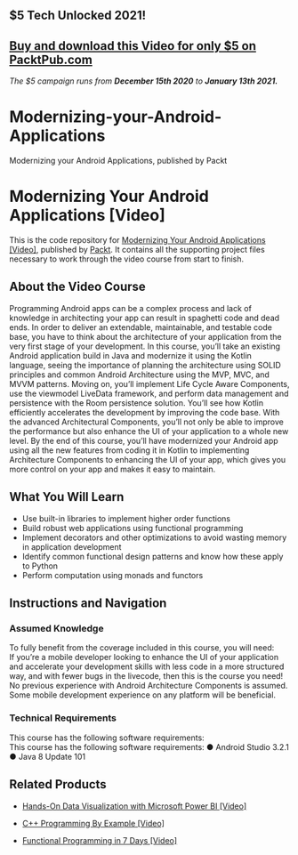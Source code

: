 ## $5 Tech Unlocked 2021!
[Buy and download this Video for only $5 on PacktPub.com](https://www.packtpub.com/product/modernizing-your-android-applications-video/9781789950502)
-----
*The $5 campaign         runs from __December 15th 2020__ to __January 13th 2021.__*

# Modernizing-your-Android-Applications
Modernizing your Android Applications, published by Packt
# Modernizing Your Android Applications [Video]
This is the code repository for [Modernizing Your Android Applications [Video]](https://www.packtpub.com/application-development/modernizing-your-android-applications-video?utm_source=github&utm_medium=repository&utm_campaign=9781789950502), published by [Packt](https://www.packtpub.com/?utm_source=github). It contains all the supporting project files necessary to work through the video course from start to finish.
## About the Video Course
Programming Android apps can be a complex process and lack of knowledge in architecting your app can result in spaghetti code and dead ends. In order to deliver an extendable, maintainable, and testable code base, you have to think about the architecture of your application from the very first stage of your development.
In this course, you’ll take an existing Android application build in Java and modernize it using the Kotlin language, seeing the importance of planning the architecture using SOLID principles and common Android Architecture using the MVP, MVC, and MVVM patterns. 
Moving on, you’ll implement Life Cycle Aware Components, use the viewmodel LiveData framework, and perform data management and persistence with the Room persistence solution. You’ll see how Kotlin efficiently accelerates the development by improving the code base. With the advanced Architectural Components, you’ll not only be able to improve the performance but also enhance the UI of your application to a whole new level.
By the end of this course, you’ll have modernized your Android app using all the new features from coding it in Kotlin to implementing Architecture Components to enhancing the UI of your app, which gives you more control on your app and makes it easy to maintain.

<H2>What You Will Learn</H2>
<DIV class=book-info-will-learn-text>
<UL>
<LI>Use built-in libraries to implement higher order<SPAN style="BACKGROUND-COLOR: transparent"> functions</SPAN> 
<LI>Build robust web applications using functional programming 
<LI>Implement decorators and other optimizations to avoid wasting memory in application development 
<LI>Identify common functional design patterns and know how these apply to Python 
<LI>Perform computation using monads and functors </LI></UL></DIV>

## Instructions and Navigation
### Assumed Knowledge
To fully benefit from the coverage included in this course, you will need:<br/>
If you’re a mobile developer looking to enhance the UI of your application and accelerate your development skills with less code in a more structured way, and with fewer bugs in the livecode, then this is the course you need! No previous experience with Android Architecture Components is assumed. Some mobile development experience on any platform will be beneficial.	
### Technical Requirements
This course has the following software requirements:<br/>
This course has the following software requirements:
●	Android Studio 3.2.1
●	Java 8 Update 101


## Related Products
* [Hands-On Data Visualization with Microsoft Power BI [Video]](https://www.packtpub.com/big-data-and-business-intelligence/hands-data-visualization-microsoft-power-bi-video?utm_source=github&utm_medium=repository&utm_campaign=9781789805185)

* [C++ Programming By Example [Video]](https://www.packtpub.com/application-development/c-programming-example-video?utm_source=github&utm_medium=repository&utm_campaign=9781788395595)

* [Functional Programming in 7 Days [Video]](https://www.packtpub.com/application-development/functional-programming-7-days-video?utm_source=github&utm_medium=repository&utm_campaign=9781788990295)


